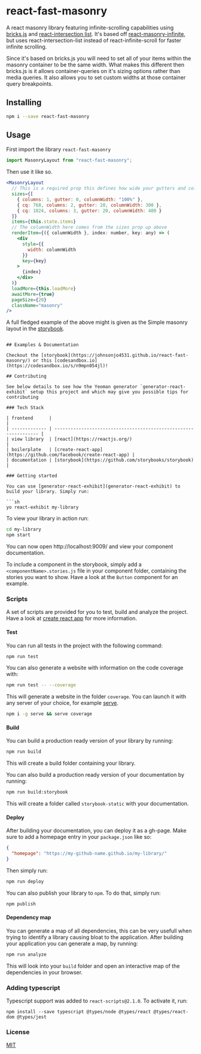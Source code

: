 # react-fast-masonry

A react masonry library featuring infinite-scrolling capabilities using [bricks.js](http://callmecavs.com/bricks.js/) and [react-intersection list](https://github.com/researchgate/react-intersection-list). It's based off [react-masonry-infinite](https://github.com/skoob13/react-masonry-infinite), but uses react-intersection-list instead of react-infinite-scroll for faster infinite scrolling.

Since it's based on bricks.js you will need to set all of your items within the masonry container to be the same width. What makes this different then bricks.js is it allows container-queries on it's sizing options rather than media queries. It also allows you to set custom widths at those container query breakpoints.

## Installing

```sh
npm i --save react-fast-masonry
```

## Usage

First import the library `react-fast-masonry`

```jsx
import MasonryLayout from "react-fast-masonry";
```

Then use it like so.

```jsx
<MasonryLayout
  // This is a required prop this defines how wide your gutters and columns are (required) and optionally provides a way to  define your column-width (columnWidth) and container-queries (cq)
  sizes={[
    { columns: 1, gutter: 0, columnWidth: "100%" },
    { cq: 768, columns: 2, gutter: 20, columnWidth: 300 },
    { cq: 1024, columns: 3, gutter: 20, columnWidth: 400 }
  ]}
  items={this.state.items}
  // The columnWidth here comes from the sizes prop up above
  renderItem={({ columnWidth }, index: number, key: any) => (
    <div
      style={{
        width: columnWidth
      }}
      key={key}
    >
      {index}
    </div>
  )}
  loadMore={this.loadMore}
  awaitMore={true}
  pageSize={20}
  className="masonry"
/>
```

A full fledged example of the above might is given as the Simple masonry layout in the [storybook](https://johnsonjo4531.github.io/react-fast-masonry/?selectedKind=FastMasonry&selectedStory=Simple%20masonry%20layout&full=0&addons=0&stories=1&panelRight=0).

````

## Examples & Documentation

Checkout the [storybook](https://johnsonjo4531.github.io/react-fast-masonry/) or this [codesandbox.io](https://codesandbox.io/s/n9mpn054jl)!

## Contributing

See below details to see how the Yeoman generator `generator-react-exhibit` setup this project and which may give you possible tips for contributing

### Tech Stack

| frontend      |                                                                  |
| ------------- | ---------------------------------------------------------------- |
| view library  | [react](https://reactjs.org/)                                    |
| boilerplate   | [create-react-app](https://github.com/facebook/create-react-app) |
| documentation | [storybook](https://github.com/storybooks/storybook)             |

### Getting started

You can use [generator-react-exhibit](generator-react-exhibit) to build your library. Simply run:

```sh
yo react-exhibit my-library
````

To view your library in action run:

```sh
cd my-library
npm start
```

You can now open http://localhost:9009/ and view your component documentation.

To include a component in the storybook, simply add a `<componentName>.stories.js` file in your
component folder, containing the stories you want to show. Have a look at the `Button` component for
an example.

### Scripts

A set of scripts are provided for you to test, build and analyze the project. Have a look at [create react app](https://github.com/facebook/create-react-app) for more information.

#### Test

You can run all tests in the project with the following command:

```sh
npm run test
```

You can also generate a website with information on the code coverage with:

```sh
npm run test -- --coverage
```

This will generate a website in the folder `coverage`. You can launch it with any server of your
choice, for example [serve](https://www.npmjs.com/package/serve).

```sh
npm i -g serve && serve coverage
```

#### Build

You can build a production ready version of your library by running:

```sh
npm run build
```

This will create a build folder containing your library.

You can also build a production ready version of your documentation by running:

```sh
npm run build:storybook
```

This will create a folder called `storybook-static` with your documentation.

#### Deploy

After building your documentation, you can deploy it as a gh-page.
Make sure to add a homepage entry in your `package.json` like so:

```json
{
  "homepage": "https://my-github-name.github.io/my-library/"
}
```

Then simply run:

```sh
npm run deploy
```

You can also publish your library to `npm`. To do that, simply run:

```sh
npm publish
```

#### Dependency map

You can generate a map of all dependencies, this can be very usefull when trying to identify a
library causing bloat to the application. After building your application you can generate a map,
by running:

```sh
npm run analyze
```

This will look into your `build` folder and open an interactive map of the dependencies in your
browser.

### Adding typescript

Typescript support was added to `react-scripts@2.1.0`. To activate it, run:

```
npm install --save typescript @types/node @types/react @types/react-dom @types/jest
```

### License

[MIT](https://github.com/au-re/fresh-start/blob/master/LICENSE)
